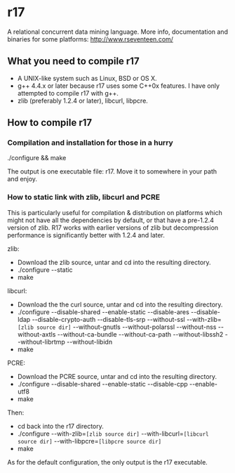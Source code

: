 # r17 #

A relational concurrent data mining language.
More info, documentation and binaries for some platforms:
http://www.rseventeen.com/

## What you need to compile r17 ##
* A UNIX-like system such as Linux, BSD or OS X.
* g++ 4.4.x or later because r17 uses some C++0x features.  I have only
  attempted to compile r17 with g++.
* zlib (preferably 1.2.4 or later), libcurl, libpcre.


## How to compile r17 ##

### Compilation and installation for those in a hurry ###
./configure && make

The output is one executable file: r17.  Move it to somewhere in your path and enjoy.


### How to static link with zlib, libcurl and PCRE ###
This is particularly useful for compilation & distribution on platforms which
might not have all the dependencies by default, or that have a pre-1.2.4
version of zlib.  R17 works with earlier versions of zlib but decompression
performance is significantly better with 1.2.4 and later.

zlib:
* Download the zlib source, untar and cd into the resulting directory.
* ./configure --static
* make

libcurl:
* Download the the curl source, untar and cd into the resulting directory.
* ./configure --disable-shared --enable-static --disable-ares --disable-ldap
  --disable-crypto-auth --disable-tls-srp --without-ssl
  --with-zlib=`[zlib source dir]`
  --without-gnutls --without-polarssl --without-nss --without-axtls
  --without-ca-bundle --without-ca-path --without-libssh2 --without-librtmp
  --without-libidn
* make

PCRE:
* Download the PCRE source, untar and cd into the resulting directory.
* ./configure --disable-shared --enable-static --disable-cpp --enable-utf8
* make

Then:
* cd back into the r17 directory.
* ./configure --with-zlib=`[zlib source dir]`
  --with-libcurl=`[libcurl source dir]`
  --with-libpcre=`[libpcre source dir]`
* make

As for the default configuration, the only output is the r17 executable.

